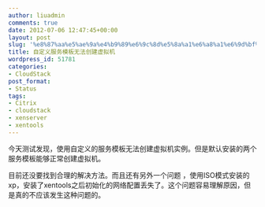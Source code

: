 ```yaml
---
author: liuadmin
comments: true
date: 2012-07-06 12:47:45+00:00
layout: post
slug: '%e8%87%aa%e5%ae%9a%e4%b9%89%e6%9c%8d%e5%8a%a1%e6%a8%a1%e6%9d%bf%e6%97%a0%e6%b3%95%e5%88%9b%e5%bb%ba%e8%99%9a%e6%8b%9f%e6%9c%ba'
title: 自定义服务模板无法创建虚拟机
wordpress_id: 51781
categories:
- CloudStack
post_format:
- Status
tags:
- Citrix
- cloudstack
- xenserver
- xentools
---
```


今天测试发现，使用自定义的服务模板无法创建虚拟机实例。但是默认安装的两个服务模板能够正常创建虚拟机。

目前还没要找到合理的解决方法。而且还有另外一个问题 ，使用ISO模式安装的xp，安装了xentools之后初始化的网络配置丢失了。这个问题容易理解原因，但是真的不应该发生这种问题的。
